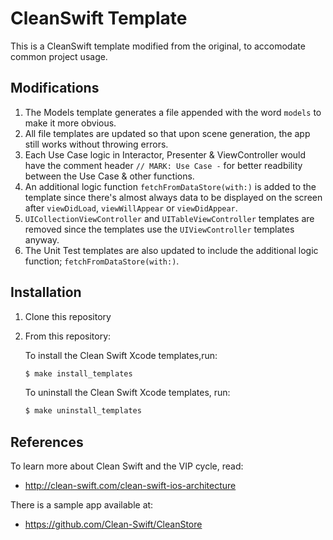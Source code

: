 # CleanSwift Template

This is a CleanSwift template modified from the original, to accomodate common project usage.

## Modifications

1. The Models template generates a file appended with the word `models` to make it more obvious.
1. All file templates are updated so that upon scene generation, the app still works without throwing errors.
1. Each Use Case logic in Interactor, Presenter & ViewController would have the comment header `// MARK: Use Case -` for better readbility between the Use Case & other functions.
1. An additional logic function `fetchFromDataStore(with:)` is added to the template since there's almost always data to be displayed on the screen after `viewDidLoad`, `viewWillAppear` or `viewDidAppear`.
1. `UICollectionViewController` and `UITableViewController` templates are removed since the templates use the `UIViewController` templates anyway.
1. The Unit Test templates are also updated to include the additional logic function; `fetchFromDataStore(with:)`.

## Installation

1. Clone this repository
1. From this repository:  

    To install the Clean Swift Xcode templates,run:
    ```bash
    $ make install_templates
    ```

    To uninstall the Clean Swift Xcode templates, run:
    ```bash
    $ make uninstall_templates
    ```

## References

To learn more about Clean Swift and the VIP cycle, read:

- http://clean-swift.com/clean-swift-ios-architecture

There is a sample app available at:

- https://github.com/Clean-Swift/CleanStore
